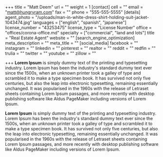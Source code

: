 +++
title = "Matt Deem"
url = ""
weight = 1
[contact]
cell = ""
email = "matt@hungryram.com"
fax = ""
phone = "555-555-5555"
[details]
agent_photo = "/uploads/man-in-white-dress-shirt-holding-suit-jacket-1043474.jpg"
languages = ["english", "spanish", "japanese"]
license_number = "43253475"
license_type = "License Number"
office = "offices/corona-office.md"
specialty = ["commercial", "land and lots"]
title = "Real Estate Agent"
website = ""
[search_engine_optimization]
meta_description = ""
meta_title = ""
[social_media]
facebook = ""
instagram = ""
linkedin = ""
pinterest = ""
realtor = ""
reddit = ""
redfin = ""
trulia = ""
twitter = ""
youtube = ""
zillow = ""

+++
**Lorem Ipsum** is simply dummy text of the printing and typesetting industry. Lorem Ipsum has been the industry's standard dummy text ever since the 1500s, when an unknown printer took a galley of type and scrambled it to make a type specimen book. It has survived not only five centuries, but also the leap into electronic typesetting, remaining essentially unchanged. It was popularised in the 1960s with the release of Letraset sheets containing Lorem Ipsum passages, and more recently with desktop publishing software like Aldus PageMaker including versions of Lorem Ipsum.

**Lorem Ipsum** is simply dummy text of the printing and typesetting industry. Lorem Ipsum has been the industry's standard dummy text ever since the 1500s, when an unknown printer took a galley of type and scrambled it to make a type specimen book. It has survived not only five centuries, but also the leap into electronic typesetting, remaining essentially unchanged. It was popularised in the 1960s with the release of Letraset sheets containing Lorem Ipsum passages, and more recently with desktop publishing software like Aldus PageMaker including versions of Lorem Ipsum.